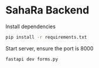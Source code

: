 # SahaRa Backend

Install dependencies

```bash
pip install -r requirements.txt
```

Start server, ensure the port is 8000
```bash
fastapi dev forms.py
```